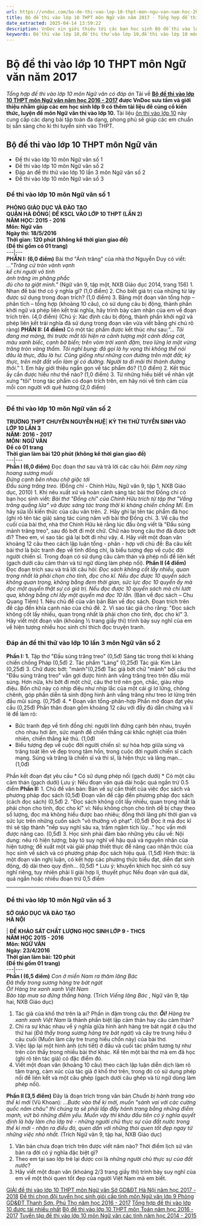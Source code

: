 ```yaml
---
url: https://vndoc.com/bo-de-thi-vao-lop-10-thpt-mon-ngu-van-nam-hoc-2016-2017-111734
title: Bộ đề thi vào lớp 10 THPT môn Ngữ văn năm 2017 - Tổng hợp đề thi vào lớp 10 môn Ngữ văn có đáp án - VnDoc.com
date_extracted: 2025-04-14 13:59:22
description: VnDoc xin giới thiệu tới các bạn học sinh Bộ đề thi vào lớp 10 THPT môn Ngữ văn năm 2017 để tham khảo chuẩn bị tốt cho kì thi tuyển sinh sắp tới đây của mình.
keywords: Đề thi vào lớp 10,đề thi thử vào lớp 10,đề thi vào lớp 10 môn ngữ văn,bộ đề thi vào lớp 10 môn ngữ văn năm 2016,đề thi vào lớp 10 môn văn có đáp án,Tổng hợp đề thi vào lớp 10 môn ngữ văn,ôn tập thi vào lớp 10 môn ngữ văn
---
```


# Bộ đề thi vào lớp 10 THPT môn Ngữ văn năm 2017
 _Tổng hợp đề thi vào lớp 10 môn Ngữ văn có đáp án_
Tải về
**[Bộ đề thi vào lớp 10 THPT môn Ngữ văn năm học 2016 - 2017](<https://vndoc.com/bo-de-thi-vao-lop-10-thpt-mon-ngu-van-nam-hoc-2016-2017-111734>) được VnDoc sưu tầm và giới thiệu nhằm giúp các em học sinh lớp 9 có thêm tài liệu để củng cố kiến thức, luyện đề môn Ngữ văn thi vào lớp 10.** Tài liệu [ôn thi vào lớp 10](<https://vndoc.com/luyen-thi-vao-lop10>) này cung cấp các dạng bài tập toán đa dạng, phong phú sẽ giúp các em chuẩn bị sẵn sàng cho kì thi tuyển sinh vào THPT.
## Bộ đề thi vào lớp 10 THPT môn Ngữ văn
  * Đề thi vào lớp 10 môn Ngữ văn số 1
  * Đề thi vào lớp 10 môn Ngữ văn số 2
  * Đáp án đề thi thử vào lớp 10 lần 3 môn Ngữ văn số 2
  * Đề thi vào lớp 10 môn Ngữ văn số 3

### Đề thi vào lớp 10 môn Ngữ văn số 1
**PHÒNG GIÁO DỤC VÀ ĐÀO TẠO**  
**QUẬN HÀ ĐÔNG**| **ĐỀ KSCL VÀO LỚP 10 THPT \(LẦN 2\)**  
**NĂM HỌC: 2015 - 2016**  
**Môn: Ngữ văn**  
**Ngày thi: 18/5/2016**  
**Thời gian: 120 phút \(không kể thời gian giao đề\)**  
**\(Đề thi gồm có 01 trang\)**  
---|---  
**PHẦN I: \(6,0 điểm\)**
Bài thơ "Ánh trăng" của nhà thơ Nguyễn Duy có viết:
_..."Trăng cứ tròn vành vạnh_  
 _kể chi người vô tình_  
 _ánh trăng im phăng phắc_  
 _đủ cho ta giật mình."_
\(Ngữ văn 9, tập một, NXB Giáo dục 2014, trang 156\)
1\. Nhan đề bài thơ có ý nghĩa gì? \(1,0 điểm\)
2\. Cho biết giá trị của những từ láy được sử dụng trong đoạn trích? \(1,0 điểm\)
3\. Bằng một đoạn văn tổng hợp – phân tích – tổng hợp \(khoảng 10 câu\), có sử dụng câu bị động, thành phần khởi ngữ và phép liên kết trái nghĩa, hãy trình bày cảm nhận của em về đoạn trích trên. \(4,0 điểm\)
\(Chú ý: Xác định câu bị động, thành phần khởi ngữ và phép liên kết trái nghĩa đã sử dụng trong đoạn văn vừa viết bằng ghi chú rõ ràng\)
**PHẦN II: \(4 điểm\)**
Có một tác phẩm được kết thúc như sau:_"... Tôi đang mơ màng, thì trước mắt tôi hiện ra cảnh tượng một cánh đồng cát, màu xanh biếc, cạnh bờ biển; trên vòm trời xanh đậm, treo lửng lơ một vừng trăng tròn vàng thắm. Tôi nghĩ bụng: đã gọi là hy vọng thì không thể nói đâu là thực, đâu là hư. Cũng giống như những con đường trên mặt đất; kỳ thực, trên mặt đất vốn làm gì có đường. Người ta đi mãi thì thành đường thôi."_
1\. Em hãy giới thiệu ngắn gọn về tác phẩm đó? \(1,0 điểm\)
2\. Kết thúc ấy cần được hiểu như thế nào? \(1,0 điểm\)
3\. Từ những hiểu biết về nhân vật xưng "tôi" trong tác phẩm có đoạn trích trên, em hãy nói về tình cảm của mỗi con người với quê hương \(2,0 điểm\)
* * *
### Đề thi vào lớp 10 môn Ngữ văn số 2
**TRƯỜNG THPT CHUYÊN NGUYỄN HUỆ**| **KỲ THI THỬ TUYỂN SINH VÀO LỚP 10 LẦN 3**  
**NĂM: 2016 - 2017**  
**MÔN: NGỮ VĂN**  
**Đề có 01 trang**  
**Thời gian làm bài 120 phút \(không kể thời gian giao đề\)**  
---|---  
**Phần I \(6,0 điểm\)**
Đọc đoạn thơ sau và trả lời các câu hỏi:
_Đêm nay rừng hoang sương muối_  
 _Đứng cạnh bên nhau chờ giặc tới_  
 _Đầu súng trăng treo._
\(Đồng chí - Chính Hữu, Ngữ văn 9, tập 1, NXB Giáo dục, 2010\)
1\. Khi nêu xuất xứ và hoàn cảnh sáng tác bài thơ Đồng chí có bạn học sinh viết:
_Bài thơ "Đồng chí" của Chính Hữu trích từ tập thơ "Vầng trăng quầng lửa" và được sáng tác trong thời kì kháng chiến chống Mĩ._
Em hãy sửa lỗi kiến thức của câu văn trên.
2\. Hãy ghi lại tên tác phẩm đã học \(ghi rõ tên tác giả\) sáng tác cùng năm với bài thơ Đồng chí.
3\. Về câu thơ cuối của bài thơ, nhà thơ Chính Hữu kẻ rằng lúc đầu ông viết là "Đầu súng mảnh trăng treo", sau đó bớt đi một chữ. Chữ nào trong câu thơ đã được bớt đi? Theo em, vì sao tác giả lại bớt đi như vậy.
4\. Hãy viết một đoạn văn khoảng 12 câu theo cách lập luận tổng - phân - hợp với chủ đề: Ba câu kết bài thơ là bức tranh đẹp về tình đồng chí, là biểu tượng đẹp về cuộc đời người chiến sĩ. Trong đoạn có sử dụng câu cảm thán và phép nối đề liên kết \(gạch dưới câu cảm thán và từ ngữ dùng làm phép nối\).
**Phần II \(4 điểm\)**
Đọc đoạn trích sau và trả lời câu hỏi:
_Đọc sách không cốt lấy nhiều, quan trọng nhất là phải chọn cho tỉnh, đọc cho kĩ. Nếu đọc được 10 quyền sách không quan trọng, không bằng đem thời gian, sức lực đọc 10 quyển ấy mà đọc một quyển thật sự có giá trị. Nếu đọc được 10 quyển sách mà chỉ lướt qua, không bằng chỉ lấy một quyển mà đọc 10 lần._
\(Bàn về đọc sách – Chu Quang Tiềm\)
1\. Nêu chủ để của văn bản Bàn về đọc sách. Đoạn trích trên đề cập đến khía cạnh nào của chủ đề.
2\. Vì sao tác giả cho rằng: "Đọc sách không cốt lấy nhiều, quan trọng nhất là phải chọn cho tỉnh, đọc cho kĩ"
3\. Hãy viết một đoạn văn \(khoảng ½ trang giấy thi\) trình bày suy nghĩ của em về hiện tượng nhiều học sinh chỉ thích đọc truyện tranh.
### Đáp án đề thi thử vào lớp 10 lần 3 môn Ngữ văn số 2
**Phần I:**
**1.** Tập thơ "Đầu súng trăng treo" \(0,5đ\)
Sáng tác trong thời kì kháng chiến chống Pháp \(0,5đ\)
2\. Tác phẩm "Làng" \(0,25đ\)
Tác giả: Kim Lân \(0,25đ\)
3\. Chữ được bớt: "mảnh"\(0,25đ\)
Tác giả bớt chữ "mảnh" bởi câu thơ "Đầu súng trăng treo" vẫn gợi được hình ảnh vầng trăng treo trên đầu mũi súng. Hơn nữa, khi bớt đi một chữ, câu thơ trở nên gọn, chắc, giàu nhịp điệu. Bốn chữ này có nhịp điệu như nhịp lắc của một cái gì lơ lửng, chông chênh, góp phần diễn tả sinh động hình ảnh vầng trăng như treo lơ lửng trên đầu mũi súng. \(0,75đ\)
4\. \* Đoạn văn tổng-phân-hợp
Phần mở đoạn đạt yêu cầu \(0,25đ\)
Phần thân đoạn gồm khoảng 12 câu với đầy đủ dẫn chứng và lí lẽ để làm rõ:
  * Bức tranh đẹp về tình đồng chí: người lính đứng cạnh bên nhau, truyền cho nhau hơi ấm, sức mạnh để chiến thắng cái khắc nghiệt của thiên nhiên, chiến thắng kẻ thù. \(1,0đ\)
  * Biểu tượng đẹp về cuộc đời người chiến sĩ: sự hòa hợp giữa súng và trăng toát lên vẻ đẹp trong tâm hồn, trong cuộc đời người chiến sĩ cách mạng. Súng và trăng là chiến sĩ và thi sĩ, là hiện thực và lãng mạn... \(1,0đ\)

Phần kết đoạn đạt yêu cầu
\* Có sử dụng phép nối \(gạch dưới\)
\* Có một câu cảm thán \(gạch dưới\)
Lưu ý: Nếu đoạn văn quá dài hoặc quá ngắn trừ 0.5 điểm
**Phần II:**
1\. Chủ đề văn bản: Bàn về sự cần thiết của việc đọc sách và phương pháp đọc sách \(0,5đ\)
Đoạn văn đề cập đến phương pháp đọc sách \(cách đọc sách\) \(0,5đ\)
2\. "Đọc sách không cốt lấy nhiều, quan trọng nhất là phải chọn cho tinh, đọc cho kĩ" vì:
Nếu không chọn cho tinh dễ bị chạy theo số lượng, đọc mà không hiểu được bao nhiêu; đồng thời lãng phí thời gian và sức lực trên những cuốn sách "vô thưởng vô phạt". \(0,5đ\)
Đọc ít mà đọc kĩ thì sẽ tập thành "nếp suy nghĩ sâu xa, trầm ngâm tích lũy..." học vấn mới được nâng cao. \(0,5đ\)
3\. Học sinh phải đảm bảo những yêu cầu về:
Nội dung: nêu rõ hiện tượng; bày tỏ suy nghĩ về hậu quả và nguyên nhân của hiện tượng; đề xuất một vài giải pháp thiết thực để nâng cao nhận thức của học sinh về sách và có phương pháp đọc sách hiệu quả. \(1,5đ\)
Hình thức: là một đoạn văn nghị luận, có kết hợp các phương thức biểu đạt, diễn đạt sinh động, độ dài theo quy định... \(0,5đ\)
\* Lưu ý: khuyến khích học sinh có suy nghĩ riêng, tuy nhiên phải lí giải hợp lí, thuyết phục
Nếu đoạn văn quá dài, quá ngắn hoặc nhiều đoạn trừ 0,5 điểm
* * *
### Đề thi vào lớp 10 môn Ngữ văn số 3
**SỞ GIÁO DỤC VÀ ĐÀO TẠO**  
**HÀ NỘI**  

| **ĐỀ KHẢO SÁT CHẤT LƯỢNG HỌC SINH LỚP 9 - THCS**  
**NĂM HỌC 2015 - 2016**  
**Môn: NGỮ VĂN**  
**Ngày: 23/4/2016**  
**Thời gian làm bài: 120 phút**  
**\(Đề thi gồm 01 trang\)**  
---|---  
**Phần I \(6,5 điểm\)**
_Con ở miền Nam ra thăm lăng Bác_  
 _Đã thấy trong sương hàng tre bát ngát_  
 _Ôi\! Hàng tre xanh xanh Việt Nam_  
 _Bão táp mưa sa đứng thẳng hàng._
\(Trích _Viếng lăng Bác_ , Ngữ văn 9, tập hai, NXB Giáo dục\)
  1. Tác giả của khổ thơ trên là ai? Phần in đậm trong câu thơ: _**Ôi\!** Hàng tre xanh xanh Việt Nam_ là thành phần biệt lập cảm thán hay câu cảm thán?
  2. Chỉ ra sự khác nhau về ý nghĩa giữa hình ảnh hàng tre bát ngát ở câu thơ thứ hai \(_Đã thấy trong sương hàng tre bát ngát_\) và cây tre trung hiếu ở câu cuối \(Muốn làm cây tre trung hiếu chốn này\) của bài thơ.
  3. Việc lặp lại một hình ảnh \(chi tiết\) ở đầu và cuối tác phẩm tương tự như trên còn thấy trong nhiều bài thơ khác. Kể tên một bài thơ mà em đã học \(ghi rõ tên tác giả\) có đặc điểm đó.
  4. Viết một đoạn văn \(khoảng 10 câu\) theo cách lập luận diễn dịch làm rõ tâm trạng, cảm xúc của tác giả ở khổ thơ trên, trong đó có sử dụng phép nối để liên kết và một câu ghép \(gạch dưới câu ghép và từ ngữ dùng làm phép nối\).

**Phần II \(3,5 điểm\)**
Đây là đoạn trích trong văn bản _Chuẩn bị hành trang vào thế kỉ mới_ \(Vũ Khoan\):
_...Bước vào thế kỉ mới, muốn "sánh vai với các cường quốc năm châu" thì chúng ta sẽ phải lấp đầy hành trang bằng những điểm mạnh, vứt bỏ những điểm yếu. Muốn vậy thì khâu đầu tiên có ý nghĩa quyết định là hãy làm cho lớp trẻ - những người chủ thực sự của đất nước trong thế kỉ mới - nhận ra điều đó, quen dần với những thói quen tốt đẹp ngay từ những việc nhỏ nhất._
\(Trích Ngữ văn 9, tập hai, NXB Giáo dục\)
  1. Văn bản chưa đoạn trích trên được viết năm nào? Thời điểm lịch sử văn bản ra đời có ý nghĩa đặc biệt gì?
  2. Theo em tại sao lớp trẻ lại được coi là _những người chủ thực sự của đất nước_?
  3. Hãy viết một đoạn văn \(khoảng 2/3 trang giấy thi\) trình bày suy nghĩ của em về một thói quen tốt đẹp của người Việt Nam mà em biết.

[GIẢI đề thi vào lớp 10 THPT môn Ngữ văn Sở GD&ĐT Hà Nội năm học 2017 - 2018](<https://vndoc.com/de-thi-tuyen-sinh-vao-lop-10-thpt-mon-ngu-van-so-gddt-ha-noi-nam-hoc-2017-2018-126015> "GỢI Ý GIẢI đề thi vào lớp 10 THPT môn Ngữ văn Sở GD&ĐT Hà Nội năm học 2017 - 2018")
[Đề thi chọn đội tuyển học sinh giỏi cấp tỉnh môn Ngữ văn lớp 9 Phòng GD&ĐT Thanh Sơn, Phú Thọ năm học 2016 - 2017](<https://vndoc.com/de-thi-chon-doi-tuyen-hoc-sinh-gioi-cap-tinh-mon-ngu-van-lop-9-phong-gddt-thanh-son-phu-tho-nam-hoc-2016-2017-120129>)
[Tổng hợp đề thi vào lớp 10 được tải nhiều nhất](<https://vndoc.com/tong-hop-de-thi-vao-lop-10-duoc-tai-nhieu-nhat-89540>)
[Bộ đề thi vào lớp 10 THPT môn Toán năm học 2016 - 2017](<https://vndoc.com/bo-de-thi-vao-lop-10-thpt-mon-toan-nam-hoc-2016-2017-111731>)
[Tuyển tập đề thi vào lớp 10 môn Ngữ văn các tỉnh năm học 2014 - 2015](<https://vndoc.com/tuyen-tap-de-thi-vao-lop-10-mon-ngu-van-cac-tinh-nam-hoc-2014-88607>)
